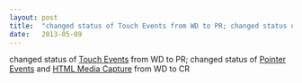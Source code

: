 ```yaml
---
layout: post
title:  "changed status of Touch Events from WD to PR; changed status of Pointer Events and HTML Media Capture from WD to CR"
date:   2013-05-09
---
```


changed status of <a href="http://www.w3.org/TR/touch-events/">Touch Events</a> from WD to PR; changed status of <a href="http://www.w3.org/TR/pointerevents/">Pointer Events</a> and <a href="http://www.w3.org/TR/html-media-capture/">HTML Media Capture</a> from WD to CR